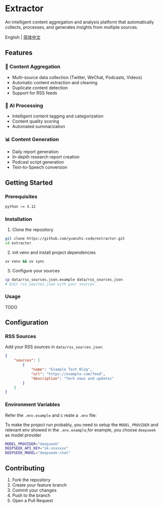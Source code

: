 # Extractor

An intelligent content aggregation and analysis platform that automatically collects, processes, and generates insights from multiple sources.

English | [简体中文](README_ZH.md)

## Features

### 🔄 Content Aggregation
- Multi-source data collection (Twitter, WeChat, Podcasts, Videos)
- Automatic content extraction and cleaning
- Duplicate content detection
- Support for RSS feeds

### 🤖 AI Processing
- Intelligent content tagging and categorization
- Content quality scoring
- Automated summarization

### 📊 Content Generation
- Daily report generation
- In-depth research report creation
- Podcast script generation
- Text-to-Speech conversion

## Getting Started

### Prerequisites
```bash
python >= 3.12
```

### Installation
1. Clone the repository
```bash
git clone https://github.com/yuanzhi-code/extractor.git
cd extractor
```

2. init venv and install project dependencies
```bash
uv venv && uv sync
```

3. Configure your sources
```bash
cp data/rss_sources.json.example data/rss_sources.json
# Edit rss_sources.json with your sources
```

### Usage

TODO

## Configuration

### RSS Sources
Add your RSS sources in `data/rss_sources.json`:
```json
{
    "sources": [
        {
            "name": "Example Tech Blog",
            "url": "https://example.com/feed",
            "description": "Tech news and updates"
        }
    ]
}
```

### Environment Variables
Refer the `.env.example` and c reate a `.env` file:

To make the project run probably, you need to setup the `MODEL_PROVIDER` and relevant env showed in the `.env.example`,for example, you choose `deepseek` as model provider

```bash
MODEL_PROVIDER="deepseek"
DEEPSEEK_API_KEY="sk-xxxxxxx"
DEEPSEEK_MODEL="deepseek-chat"
```

## Contributing

1. Fork the repository
2. Create your feature branch
3. Commit your changes
4. Push to the branch
5. Open a Pull Request
